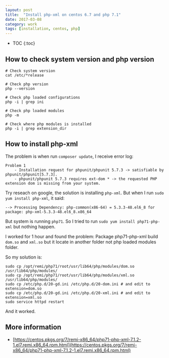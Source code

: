 ```yaml
---
layout: post
title:  "Install php-xml on centos 6.7 and php 7.1"
date: 2017-03-08
category: work
tags: [installation, centos, php]
---
```


* TOC
{:toc}

## How to check system version and php version

```shell
# Check system version
cat /etc/*release

# Check php version
php --version

# Check php loaded configurations
php -i | grep ini

# Check php loaded modules
php -m

# Check where php modules is installed
php -i | grep extension_dir
```

## How to install php-xml

The problem is when run `composer update`, I receive error log:

```
Problem 1
    - Installation request for phpunit/phpunit 5.7.3 -> satisfiable by phpunit/phpunit[5.7.3].
    - phpunit/phpunit 5.7.3 requires ext-dom * -> the requested PHP extension dom is missing from your system.
```

Try reseach on google, the solution is installing `php-xml`. But when I run `sudo yum install php-xml`, it said:

```
--> Processing Dependency: php-common(x86-64) = 5.3.3-48.el6_8 for package: php-xml-5.3.3-48.el6_8.x86_64
```

But system is running `php71`. So I tried to run `sudo yum install php71-php-xml` but nothing happen.

I worked for 1 hour and found the problem: Package php71-php-xml build `dom.so` and `xml.so` but it locate in another folder not php loaded modules folder.

So my solution is:

```shell
sudo cp /opt/remi/php71/root/usr/lib64/php/modules/dom.so /usr/lib64/php/modules/
sudo cp /opt/remi/php71/root/usr/lib64/php/modules/xml.so /usr/lib64/php/modules/
sudo cp /etc/php.d/20-gd.ini /etc/php.d/20-dom.ini # and edit to extension=dom.so
sudo cp /etc/php.d/20-gd.ini /etc/php.d/20-xml.ini # and edit to extension=xml.so
sudo service httpd restart
```

And it worked.

## More information

- [https://centos.pkgs.org/7/remi-x86_64/php71-php-xml-7.1.2-1.el7.remi.x86_64.rpm.html](https://centos.pkgs.org/7/remi-x86_64/php71-php-xml-7.1.2-1.el7.remi.x86_64.rpm.html)
